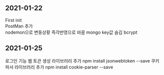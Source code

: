 ## 2021-01-22  
First init  
PostMan 추가  
nodemon으로 변동상황 즉각반영으로 바꿈
mongo key값 숨김
bcrypt  

  ## 2021-01-25
  로그인 기능
  웹 토큰 생성 라이브러리 추가
  npm install jsonwebtoken --save
  쿠키파서 라이브러리 추가
  npm install cookie-parser --save